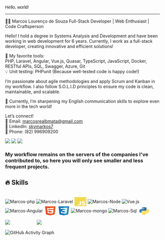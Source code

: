 <span style="font-family: Arial, sans-serif;">Hello, world!</span>

<hr>

👨‍💻 Marcos Lourenço de Souza
Full-Stack Developer | Web Enthusiast | Code Craftsperson   

Hello! I hold a degree in Systems Analysis and Development and have been working in web development for 6 years. Currently, I work as a full-stack developer, creating innovative and efficient solutions!   

🔧 My favorite tools:   
PHP, Laravel, Angular, Vue.js, Quasar, TypeScript, JavaScript, Docker, RESTful APIs, SQL, Swagger, Azure, Git    
💡 Unit testing: PHPunit (Because well-tested code is happy code!)

I’m passionate about agile methodologies and apply Scrum and Kanban in my workflow. I also follow S.O.L.I.D principles to ensure my code is clean, maintainable, and scalable.   

🚀 Currently, I’m sharpening my English communication skills to explore even more in the tech world!   

Let’s connect!  
📧 Email: marcosrealbmata@gmail.com  
🔗 LinkedIn: [skymarkos7 ](https://www.linkedin.com/in/skymarkos7/)   
📱 Phone: (82) 996909200 

<div> 
  <a href="https://www.linkedin.com/in/skymarkos7" target="_blank"><img src="https://img.shields.io/badge/-LinkedIn-%230077B5?style=for-the-badge&logo=linkedin&logoColor=white" target="_blank"></a> 
  <a href = "mailto:marcosrealbmata@gmail.com"><img src="https://img.shields.io/badge/-Gmail-%23333?style=for-the-badge&logo=gmail&logoColor=white" target="_blank"></a>
  <a href="https://www.youtube.com/channel/UCTzwxKtJzXQv7gykusvbxTA" target="_blank"><img src="https://img.shields.io/badge/YouTube-FF0000?style=for-the-badge&logo=youtube&logoColor=white" target="_blank"></a>
<!--   ![Snake animation](https://github.com/skymarkos7/skymarkos7/blob/output/github-contribution-grid-snake.svg) -->
</div>

### My workflow remains on the servers of the companies I've contributed to, so here you will only see smaller and less frequent projects.

## 🔥 Skills

<div style="display: inline_block"><br> 
  <img align="center" alt="Marcos-php" height="30" width="40" src="https://cdn.jsdelivr.net/gh/devicons/devicon/icons/php/php-original.svg">
  <img align="center" alt="Marcos-Laravel" height="30" width="40" src="https://cdn.jsdelivr.net/gh/devicons/devicon@latest/icons/laravel/laravel-original.svg">
   <img align="center" alt="Marcos-Js" height="30" width="40" src="https://raw.githubusercontent.com/devicons/devicon/master/icons/javascript/javascript-plain.svg">
  <img align="center" alt="Marcos-Node" height="50" width="60" src="https://cdn.jsdelivr.net/gh/devicons/devicon@latest/icons/nodejs/nodejs-original-wordmark.svg" />
  <img align="center" alt="Vue.js" height="30" width="40" src="https://cdn.jsdelivr.net/gh/devicons/devicon@latest/icons/vuejs/vuejs-original-wordmark.svg" />
  <img align="center" alt="Marcos-Angular" height="30" width="40" src="https://cdn.jsdelivr.net/gh/devicons/devicon@latest/icons/angular/angular-original.svg" />   
  <img align="center" alt="Marcos-HTML" height="30" width="40" src="https://raw.githubusercontent.com/devicons/devicon/master/icons/html5/html5-original.svg">
  <img align="center" alt="Marcos-CSS" height="30" width="40" src="https://raw.githubusercontent.com/devicons/devicon/master/icons/css3/css3-original.svg">
  <img align="center" alt="Marcos-mongo" height="30" width="40" src="https://cdn.jsdelivr.net/gh/devicons/devicon@latest/icons/mongodb/mongodb-original-wordmark.svg" />
  <img align="center" alt="Marcos-Sql" height="30" width="40"  src="https://cdn.jsdelivr.net/gh/devicons/devicon@latest/icons/azuresqldatabase/azuresqldatabase-original.svg" />
  <img align="center" alt="Marcos-Python" height="30" width="40" src="https://raw.githubusercontent.com/devicons/devicon/master/icons/python/python-original.svg">
  
</div>

![](http://github-profile-summary-cards.vercel.app/api/cards/most-commit-language?username=skymarkos7&theme=nord_bright) &nbsp;&nbsp;&nbsp;&nbsp;&nbsp;&nbsp;&nbsp;&nbsp;&nbsp;&nbsp;&nbsp;&nbsp;&nbsp;&nbsp;&nbsp;&nbsp;&nbsp;&nbsp;&nbsp;&nbsp;
![](http://github-profile-summary-cards.vercel.app/api/cards/stats?username=skymarkos7&theme=nord_bright&)



![GitHub Activity Graph](https://github-readme-stats.vercel.app/api/top-langs/?username=skymarkos7)
